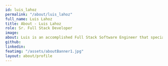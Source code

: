 ```yaml
---
id: luis_lahoz
permalink: "/about/luis_lahoz"
full_name: Luis Lahoz
title: About - Luis Lahoz
role: Sr. Full Stack Developer
image: 
about: Luis is an accomplished Full Stack Software Engineer that specializes in Object-Oriented design and analysis, with experience in different types of software design processes. Luis spent 13 years working with the Department of Defense and private industry. He is passionate about learning new tools and technologies, applying them to solve complex problems. Outside of work, he enjoys Lego sets, basketball, cooking and spending time with family.
github: 
linkedin: 
featimg: "/assets/aboutBanner1.jpg"
layout: about/profile
---
```

